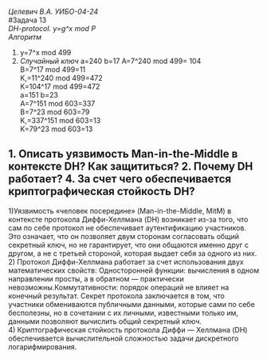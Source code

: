 *Целевич В.А. УИБО-04-24*  
#Задача 13  
*DH-protocol. y=g^x mod P*  
*Алгоритм*  
1) y=7^x mod 499
2) *Случайный ключ*
   a=240  b=17
   A=7^240 mod 499= 104   
   B=7^17 mod 499=11  
   K,=11^240 mod 499=472    
   K=104^17 mod 499=472  
     a=151  b=23  
   A=7^151 mod 603=337     
   B=7^23 mod 603=79   
   K,=337^151 mod 603=13   
   K=79^23 mod 603=13  
## 1. Описать уязвимость Man-in-the-Middle в контексте DH? Как защититься? 2. Почему DH работает? 4. За счет чего обеспечивается криптографическая стойкость DH? 
1)Уязвимость «человек посередине» (Man-in-the-Middle, MitM) в контексте протокола Диффи-Хеллмана (DH) возникает из-за того, что сам по себе протокол не обеспечивает аутентификацию участников. Это означает, что он позволяет двум сторонам согласовать общий секретный ключ, но не гарантирует, что они общаются именно друг с другом, а не с третьей стороной, которая выдает себя за одного из них.  
2) Протокол Диффи-Хеллмана работает за счет использования двух математических свойств: Односторонней функции: вычисления в одном направлении просты, а в обратном — практически невозможны.Коммутативности: порядок операций не влияет на конечный результат. Секрет протокола заключается в том, что участники обмениваются публичными данными, которые сами по себе бесполезны, но в сочетании с их личными, известными только им, данными позволяют вычислить общий секретный ключ.  
4) Криптографическая стойкость протокола Диффи — Хеллмана (DH) обеспечивается вычислительной сложностью задачи дискретного логарифмирования.   


   
